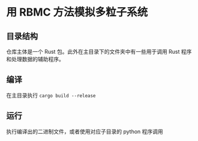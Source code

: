 # 用 RBMC 方法模拟多粒子系统
## 目录结构
仓库主体是一个 Rust 包。此外在主目录下的文件夹中有一些用于调用 Rust 程序和处理数据的辅助程序。

## 编译
在主目录执行 `cargo build --release`

## 运行
执行编译出的二进制文件，或者使用对应子目录的 python 程序调用

